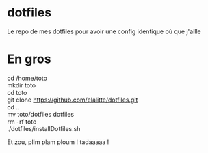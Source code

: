 # dotfiles
Le repo de mes dotfiles pour avoir une config identique où que j'aille

# En gros
cd /home/toto  
mkdir toto  
cd toto  
git clone https://github.com/elalitte/dotfiles.git  
cd ..  
mv toto/dotfiles dotfiles  
rm -rf toto  
./dotfiles/installDotfiles.sh

Et zou, plim plam ploum ! tadaaaaa !
